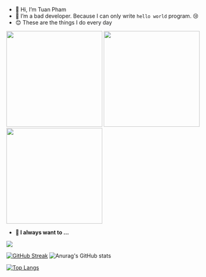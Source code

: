 - 👋 Hi, I’m Tuan Pham
- 👀 I’m a bad developer. Because I can only write `hello world` program. :cry:
- :blush: These are the things I do every day

<div>
  <img src="https://media.giphy.com/media/3osxY7eI6enqNBo2mQ/giphy.gif" width="250"/>
  <img src="https://media.giphy.com/media/MGdfeiKtEiEPS/giphy.gif" width="250"/>
  <img src="https://media.giphy.com/media/Jap1tdjahS0rm/giphy.gif" width="250"/>
</div>


- **:thinking: I always want to ...**

![](https://media.giphy.com/media/3XEgV9kfwLy1i/giphy.gif)

[![GitHub Streak](http://github-readme-streak-stats.herokuapp.com?user=tuanbacyen&theme=dark&hide_border=true)](https://git.io/streak-stats)
![Anurag's GitHub stats](https://github-readme-stats.vercel.app/api?username=tuanbacyen&show_icons=true&theme=radical)

[![Top Langs](https://github-readme-stats.vercel.app/api/top-langs/?username=tuanbacyen)](https://github.com/anuraghazra/github-readme-stats)
